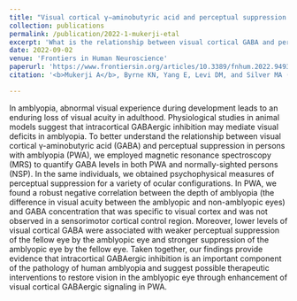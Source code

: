 ```yaml
---
title: "Visual cortical γ−aminobutyric acid and perceptual suppression in amblyopia"
collection: publications
permalink: /publication/2022-1-mukerji-etal
excerpt: 'What is the relationship between visual cortical GABA and perceptual suppression?'
date: 2022-09-02
venue: 'Frontiers in Human Neuroscience'
paperurl: 'https://www.frontiersin.org/articles/10.3389/fnhum.2022.949395/full'
citation: '<b>Mukerji A</b>, Byrne KN, Yang E, Levi DM, and Silver MA (2022). Visual cortical γ−aminobutyric acid and perceptual suppression in amblyopia. <i>Front. Hum. Neurosci.</i> 16:949395. doi: https://doi.org/10.3389/fnhum.2022.949395'

---
```

In amblyopia, abnormal visual experience during development leads to an enduring loss of visual acuity in adulthood. Physiological studies in animal models suggest that intracortical GABAergic inhibition may mediate visual deficits in amblyopia. To better understand the relationship between visual cortical γ-aminobutyric acid (GABA) and perceptual suppression in persons with amblyopia (PWA), we employed magnetic resonance spectroscopy (MRS) to quantify GABA levels in both PWA and normally-sighted persons (NSP). In the same individuals, we obtained psychophysical measures of perceptual suppression for a variety of ocular configurations. In PWA, we found a robust negative correlation between the depth of amblyopia (the difference in visual acuity between the amblyopic and non-amblyopic eyes) and GABA concentration that was specific to visual cortex and was not observed in a sensorimotor cortical control region. Moreover, lower levels of visual cortical GABA were associated with weaker perceptual suppression of the fellow eye by the amblyopic eye and stronger suppression of the amblyopic eye by the fellow eye. Taken together, our findings provide evidence that intracortical GABAergic inhibition is an important component of the pathology of human amblyopia and suggest possible therapeutic interventions to restore vision in the amblyopic eye through enhancement of visual cortical GABAergic signaling in PWA.
